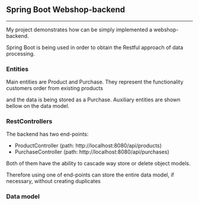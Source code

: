## Spring Boot Webshop-backend
---
<p>My project demonstrates how can be simply implemented a webshop-backend.</p>
<p>Spring Boot is being used in order to obtain the Restful approach of data processing.</p>

### Entities

<p>Main entities are Product and Purchase. They represent the functionality customers order from existing products</p>
<p>and the data is being stored as a Purchase. Auxiliary entities are shown bellow on the data model.</p>

### RestControllers

<p> The backend has two end-points:<p/>
<ul>
<li>ProductController (path: http://localhost:8080/api/products)
<li>PurchaseController (path: http://localhost:8080/api/purchases)
</ul>
<p>Both of them have the ability to cascade way store or delete object models.</p>
<p>Therefore using one of end-points can store the entire data model, if necessary, without creating duplicates</p>

### Data model
